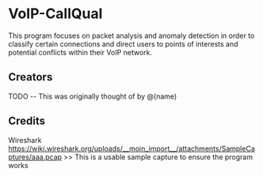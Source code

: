 # VoIP-CallQual

This program focuses on packet analysis and anomaly detection in order to classify certain connections and direct users to points of interests and potential conflicts within their VoIP network.

## Creators

TODO -- This was originally thought of by @(name) 


## Credits
Wireshark                                                                                                                       
https://wiki.wireshark.org/uploads/__moin_import__/attachments/SampleCaptures/aaa.pcap                                                                                                                              >> This is a usable sample capture to ensure the program works         